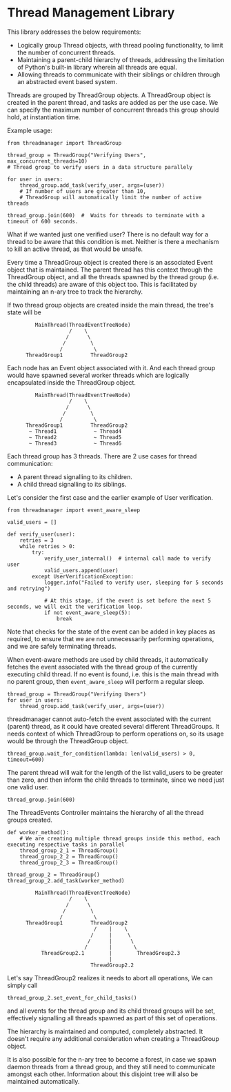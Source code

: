 
# Thread Management Library

This library addresses the below requirements:

- Logically group Thread objects, with thread pooling functionality, to limit the number of concurrent threads.
- Maintaining a parent-child hierarchy of threads, addressing the limitation of Python's built-in library wherein all threads are equal.
- Allowing threads to communicate with their siblings or children through an abstracted event based system.


Threads are grouped by ThreadGroup objects. A ThreadGroup object is created in the parent thread, and tasks are added as per the use case. We can specify the maximum number of concurrent threads this group should hold, at instantiation time.

Example usage:

```
from threadmanager import ThreadGroup

thread_group = ThreadGroup("Verifying Users", max_concurrent_threads=10)  
# Thread group to verify users in a data structure parallely

for user in users:
    thread_group.add_task(verify_user, args=(user))
    # If number of users are greater than 10, 
    # ThreadGroup will automatically limit the number of active threads

thread_group.join(600)  #  Waits for threads to terminate with a timeout of 600 seconds.
```

What if we wanted just one verified user? There is no default way for a thread to be aware that this condition is met. Neither is there a mechanism to kill an active thread, as that would be unsafe.

Every time a ThreadGroup object is created there is an associated Event object that is maintained. The parent thread has this context through the ThreadGroup object, and all the threads spawned by the thread group (i.e. the child threads) are aware of this object too. This is facilitated by maintaining an n-ary tree to track the hierarchy.

If two thread group objects are created inside the main thread, the tree's state will be

```
         MainThread(ThreadEventTreeNode)
                    /    \
                   /      \
                  /        \
                 /          \
      ThreadGroup1         ThreadGroup2
```

Each node has an Event object associated with it. And each thread group would have spawned several worker threads which are logically encapsulated inside the ThreadGroup object.

```
         MainThread(ThreadEventTreeNode)
                    /    \
                   /      \
                  /        \
                 /          \
      ThreadGroup1         ThreadGroup2
       ~ Thread1            ~ Thread4
       ~ Thread2            ~ Thread5
       ~ Thread3            ~ Thread6
```

Each thread group has 3 threads.
There are 2 use cases for thread communication:
- A parent thread signalling to its children.
- A child thread signalling to its siblings.

Let's consider the first case and the earlier example of User verification.

```
from threadmanager import event_aware_sleep

valid_users = []

def verify_user(user):
    retries = 3
    while retries > 0:
        try:
            verify_user_internal()  # internal call made to verify user
            valid_users.append(user)
        except UserVerificationException:
            logger.info("Failed to verify user, sleeping for 5 seconds and retrying")

            # At this stage, if the event is set before the next 5 seconds, we will exit the verification loop.
            if not event_aware_sleep(5):  
                break
```

Note that checks for the state of the event can be added in key places as required, to ensure that we are not unnecessarily performing operations, and we are safely terminating threads.

When event-aware methods are used by child threads, it automatically fetches the event associated with the thread group of the currently executing child thread. If no event is found, i.e. this is 
the main thread with no parent group, then `event_aware_sleep` will perform a regular sleep.

```
thread_group = ThreadGroup("Verifying Users")
for user in users:
    thread_group.add_task(verify_user, args=(user))
```
threadmanager cannot auto-fetch the event associated with the current (parent) thread, as it could have created several different ThreadGroups. It needs context of which ThreadGroup to perform operations on, so its usage would be through the ThreadGroup object.
```
thread_group.wait_for_condition(lambda: len(valid_users) > 0, timeout=600)
```
The parent thread will wait for the length of the list valid_users to be greater than zero, and then inform the child threads to terminate, since we need just one valid user. 
```
thread_group.join(600)
```

The ThreadEvents Controller maintains the hierarchy of all the thread groups created.

```
def worker_method():
    # We are creating multiple thread groups inside this method, each executing respective tasks in parallel
    thread_group_2_1 = ThreadGroup()
    thread_group_2_2 = ThreadGroup()
    thread_group_2_3 = ThreadGroup()

thread_group_2 = ThreadGroup()
thread_group_2.add_task(worker_method)
```

```
         MainThread(ThreadEventTreeNode)
                    /    \
                   /      \
                  /        \
                 /          \
      ThreadGroup1         ThreadGroup2
                            /    |    \
                           /     |     \
                          /      |      \
                         /       |       \
           ThreadGroup2.1        |        ThreadGroup2.3
                                 |
                           ThreadGroup2.2
```

Let's say ThreadGroup2 realizes it needs to abort all operations,
We can simply call
```
thread_group_2.set_event_for_child_tasks()
```
and all events for the thread group and its child thread groups will be set, effectively signalling all threads spawned as part of this set of operations.

The hierarchy is maintained and computed, completely abstracted. It doesn't require any additional consideration when creating a ThreadGroup object.

It is also possible for the n-ary tree to become a forest, in case we spawn daemon threads from a thread group, and they still need to communicate amongst each other. Information about this disjoint tree will also be maintained automatically.
